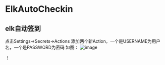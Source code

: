 # ElkAutoCheckin
## elk自动签到

点击Settings->Secrets->Actions 
添加两个新Action，一个是USERNAME为用户名，一个是PASSWORD为密码 
如图：
![image](https://user-images.githubusercontent.com/52942679/207251539-9a9ecac9-acdf-4cf1-90bb-2612891afa75.png)

！
